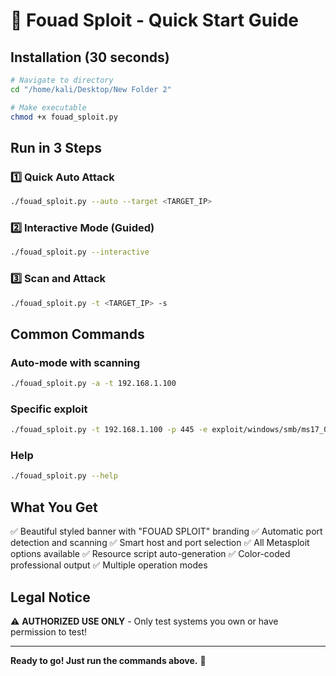 # 🚀 Fouad Sploit - Quick Start Guide

## Installation (30 seconds)

```bash
# Navigate to directory
cd "/home/kali/Desktop/New Folder 2"

# Make executable
chmod +x fouad_sploit.py
```

## Run in 3 Steps

### 1️⃣ Quick Auto Attack
```bash
./fouad_sploit.py --auto --target <TARGET_IP>
```

### 2️⃣ Interactive Mode (Guided)
```bash
./fouad_sploit.py --interactive
```

### 3️⃣ Scan and Attack
```bash
./fouad_sploit.py -t <TARGET_IP> -s
```

## Common Commands

### Auto-mode with scanning
```bash
./fouad_sploit.py -a -t 192.168.1.100
```

### Specific exploit
```bash
./fouad_sploit.py -t 192.168.1.100 -p 445 -e exploit/windows/smb/ms17_010_eternalblue
```

### Help
```bash
./fouad_sploit.py --help
```

## What You Get

✅ Beautiful styled banner with "FOUAD SPLOIT" branding
✅ Automatic port detection and scanning
✅ Smart host and port selection
✅ All Metasploit options available
✅ Resource script auto-generation
✅ Color-coded professional output
✅ Multiple operation modes

## Legal Notice

⚠️ **AUTHORIZED USE ONLY** - Only test systems you own or have permission to test!

---

**Ready to go! Just run the commands above.** 🎯
